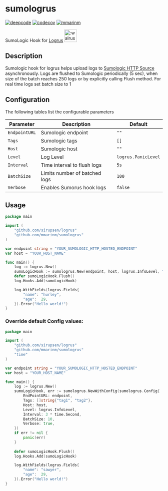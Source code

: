 # sumologrus
[![deepcode](https://www.deepcode.ai/api/gh/badge?key=eyJhbGciOiJIUzI1NiIsInR5cCI6IkpXVCJ9.eyJwbGF0Zm9ybTEiOiJnaCIsIm93bmVyMSI6Im1tYXJpbm0iLCJyZXBvMSI6InN1bW9sb2dydXMiLCJpbmNsdWRlTGludCI6ZmFsc2UsImF1dGhvcklkIjoyMjg0NiwiaWF0IjoxNjAwNjUwOTIyfQ.mkL4nI8anw9ebEVB6yeAfW4uIt_BqkX7sgpC6rgO7UQ)](https://www.deepcode.ai/app/gh/mmarinm/sumologrus/_/dashboard?utm_content=gh%2Fmmarinm%2Fsumologrus) [![codecov](https://codecov.io/gh/mmarinm/sumologrus/branch/master/graph/badge.svg)](https://codecov.io/gh/mmarinm/sumologrus) [![mmarinm](https://circleci.com/gh/mmarinm/sumologrus.svg?style=shield)](https://app.circleci.com/pipelines/gh/mmarinm/sumologrus)

SumoLogic Hook for [Logrus](https://github.com/sirupsen/logrus) <img src="http://i.imgur.com/hTeVwmJ.png" width="40" height="40" alt=":walrus:" class="emoji" title=":walrus:"/>

## Description
Sumologic hook for logrus helps upload logs to [Sumologic HTTP Source](https://help.sumologic.com/03Send-Data/Sources/02Sources-for-Hosted-Collectors/HTTP-Source/Upload-Data-to-an-HTTP-Source) asynchronously. Logs are flushed to Sumologic periodically (5 sec), when size of the batch reaches 250 logs or by explicitly calling Flush method.
For real time logs set batch size to 1


## Configuration

The following tables list the configurable parameters 

| Parameter | Description | Default |
| ----- | ----------- | ------ |
|`EndpointURL`|Sumologic endpoint|`""`|
|`Tags`|Sumologic tags|`[]`|
|`Host`|Sumologic host|`""`|
|`Level`|Log Level|`logrus.PanicLevel`|
|`Interval`|Time interval to flush logs |`5s`|
|`BatchSize`|Limits number of batched logs|`100`|
|`Verbose`|Enables Sumorus hook logs|`false`|


## Usage

```go
package main

import (
	"github.com/sirupsen/logrus"
	"github.com/mmarinm/sumologrus"
)

var endpoint string = "YOUR_SUMOLOGIC_HTTP_HOSTED_ENDPOINT"
var host = "YOUR_HOST_NAME"

func main() {
	log := logrus.New()
	sumoLogicHook := sumologrus.New(endpoint, host, logrus.InfoLevel, "tag1", "tag2")
	defer sumoLogicHook.Flush()
	log.Hooks.Add(sumoLogicHook)

	log.WithFields(logrus.Fields{
		"name": "hurley",
		"age":  29,
	}).Error("Hello world!")
}
```


### Override default Config values: 

```go
package main

import (
	"github.com/sirupsen/logrus"
	"github.com/mmarinm/sumologrus"
	"time"
)

var endpoint string = "YOUR_SUMOLOGIC_HTTP_HOSTED_ENDPOINT"
var host = "YOUR_HOST_NAME"

func main() {
	log := logrus.New()
	sumoLogicHook, err := sumologrus.NewWithConfig(sumologrus.Config{
		EndPointURL: endpoint, 
		Tags: []string{"tag1", "tag2"},
		Host: host, 
		Level: logrus.InfoLevel, 
		Interval: 3 * time.Second,
		BatchSize: 10,
		Verbose: true,
	})
	if err != nil {
		panic(err)
	}
	
	defer sumoLogicHook.Flush()
	log.Hooks.Add(sumoLogicHook)

	log.WithFields(logrus.Fields{
		"name": "sawyer",
		"age":  29,
	}).Error("Hello world!")
}
```


